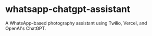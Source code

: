 # whatsapp-chatgpt-assistant
A WhatsApp-based photography assistant using Twilio, Vercel, and OpenAI's ChatGPT.
